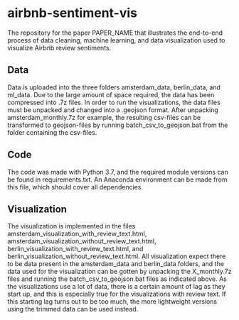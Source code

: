 # airbnb-sentiment-vis
The repository for the paper PAPER_NAME that illustrates the end-to-end process of data cleaning, machine learning, and data visualization used to visualize Airbnb review sentiments.

## Data

Data is uploaded into the three folders amsterdam_data, berlin_data, and ml_data. Due to the large amount of space required, the data has been compressed into .7z files. In order to run the visualizations, the data files must be unpacked and changed into a .geojson format. After unpacking amsterdam_monthly.7z for example, the resulting csv-files can be transformed to geojson-files by running batch_csv_to_geojson.bat from the folder containing the csv-files.

## Code

The code was made with Python 3.7, and the required module versions can be found in requirements.txt. An Anaconda environment can be made from this file, which should cover all dependencies.

## Visualization

The visualization is implemented in the files amsterdam_visualization_with_review_text.html, amsterdam_visualization_without_review_text.html, berlin_visualization_with_review_text.html, and berlin_visualization_without_review_text.html. All visualization expect there to be data present in the amsterdam_data and berlin_data folders, and the data used for the visualization can be gotten by unpacking the X_monthly.7z files and running the batch_csv_to_geojson.bat files as indicated above. As the visualizations use a lot of data, there is a certain amount of lag as they start up, and this is especially true for the visualizations with review text. If this starting lag turns out to be too much, the more lightweight versions using the trimmed data can be used instead.
